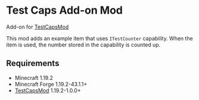 # Test Caps Add-on Mod

Add-on for [TestCapsMod](https://github.com/Iunius118/TestCapsMod)

This mod adds an example item that uses `ITestCounter` capability. When the item is used, the number stored in the capability is counted up.

## Requirements

- Minecraft 1.19.2
- Minecraft Forge 1.19.2-43.1.1+
- [TestCapsMod](https://github.com/Iunius118/TestCapsMod) 1.19.2-1.0.0+
